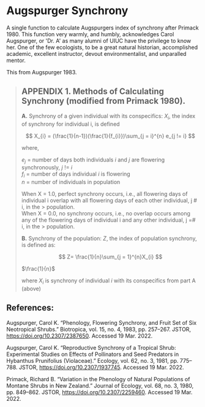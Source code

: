 # Augspurger Synchrony
A single function to calculate Augspurgers index of synchrony after Primack 1980. This function very warmly, and humbly, acknowledges Carol Augspurger, or 'Dr. A' as many alumni of UIUC have the privilege to know her. One of the few ecologists, to be a great natural historian, accomplished academic, excellent instructor, devout environmentalist, and unparalled mentor.


This from Augspurger 1983.

> ## APPENDIX 1. Methods of Calculating Synchrony (modified from Primack 1980).
>
> **A.** Synchrony of a given individual with its conspecifics:
>  $X_{i}$, the index of synchrony for individual i, is defined
>  
> $$
> X_{i} = (\frac{1}{n-1})(\frac{1}{f_{i}})\sum_{j = i}^{n} e_{j != i}
> $$
>
> where, 
>
>  $e_{j}$ = number of days both individuals *i* and *j* are flowering synchronously,  *j* != *i*  
>  $f_{i}$ = number of days individual *i* is flowering  
>  $n$ = number of individuals in population  
> 
> When X = 1.0, perfect synchrony occurs, i.e., all flowering days of individual i overlap with all flowering days of each other individual, j # i, in the > population.  
> When X = 0.0, no synchrony occurs, i.e., no overlap occurs among any of the flowering days of individual i and any other individual, j =# i, in the > population.  
>
> **B.** Synchrony of the population:
>  $Z$, the index of population synchrony, is defined as:
> 
> $$
> Z= \frac{1}{n}\sum_{j = 1}^{n}X_{i}
> $$
>
> $\frac{1}{n}$
>
> where $X_{i}$ is synchrony of individual *i* with its conspecifics from part A (above)

## References:

Augspurger, Carol K. “Phenology, Flowering Synchrony, and Fruit Set of Six Neotropical Shrubs.” Biotropica, vol. 15, no. 4, 1983, pp. 257–267. JSTOR, https://doi.org/10.2307/2387650. Accessed 19 Mar. 2022. 

Augspurger, Carol K. “Reproductive Synchrony of a Tropical Shrub: Experimental Studies on Effects of Pollinators and Seed Predators in Hybanthus Prunifolius (Violaceae).” Ecology, vol. 62, no. 3, 1981, pp. 775–788. JSTOR, https://doi.org/10.2307/1937745. Accessed 19 Mar. 2022. 

Primack, Richard B. “Variation in the Phenology of Natural Populations of Montane Shrubs in New Zealand.” Journal of Ecology, vol. 68, no. 3, 1980, pp. 849–862. JSTOR, https://doi.org/10.2307/2259460. Accessed 19 Mar. 2022. 
